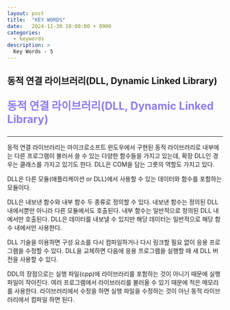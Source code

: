 ```yaml
---
layout: post
title:  "KEY WORDS"
date:   2024-11-30 18:00:00 + 0900
categories:
  - keywords
description: >
  Key Words - 5
---
```

## 동적 연결 라이브러리(DLL, Dynamic Linked Library)

<p style = "color:#8f7cee; font-size:25px; font-weight:bold">
동적 연결 라이브러리(DLL, Dynamic Linked Library)
</p>

---

동적 연결 라이브러리는 마이크로소프트 윈도우에서 구현된 동적 라이브러리로 내부에는 다른 프로그램이 불러서 쓸 수 있는 다양한 함수들을 가지고 있는데, 확장 DLL인 경우는 클래스를 가지고 있기도 한다. DLL은 COM을 담는 그릇의 역할도 가지고 있다.

DLL은 다른 모듈(애플리케이션 or DLL)에서 사용할 수 있는 데이터와 함수를 포함하는 모듈이다.

DLL은 내보낸 함수와 내부 함수 두 종류로 정의할 수 있다. 내보낸 함수는 정의된 DLL 내에서뿐만 아니라 다른 모듈에서도 호출된다. 내부 함수는 일반적으로 정의된 DLL 내에서만 호출된다. DLL은 데이터를 내보낼 수 있지만 해당 데이터는 일반적으로 해당 함수 내에서만 사용한다. 

DLL 기술을 이용하면 구성 요소를 다시 컴파일하거나 다시 링크할 필요 없이 응용 프로그램을 수정할 수 있다. DLL을 교체하면 다음에 응용 프로그램을 실행할 때 새 DLL 버전을 사용할 수 있다. 

DDL의 장점으로는 실행 파일(cpp)에 라이브러리를 포함하는 것이 아니기 때문에 실행 파일이 작아진다. 여러 프로그램에서 라이브러리를 불러올 수 있기 때문에 적은 메모리를 사용한다. 라이브러리에서 수정을 하면 실행 파일을 수정하는 것이 아닌 동적 라이브러리에서 컴파일 하면 된다.